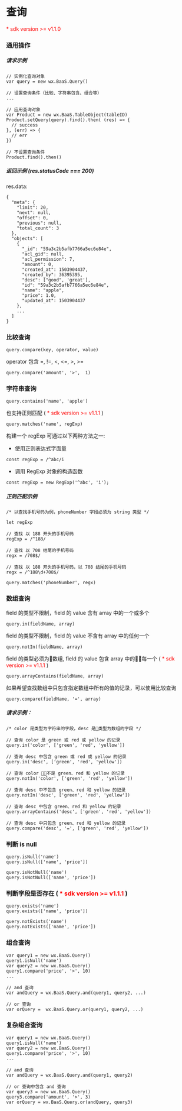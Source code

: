 # 查询

<p style='color:red'>* sdk version >= v1.1.0</p>

### 通用操作

##### 请求示例

```
// 实例化查询对象
var query = new wx.BaaS.Query()

// 设置查询条件（比较、字符串包含、组合等）
...

// 应用查询对象
var Product = new wx.BaaS.TableObject(tableID)
Product.setQuery(query).find().then( (res) => {
  // success
}, (err) => {
  // err
})

// 不设置查询条件
Product.find().then()
```

##### 返回示例 (res.statusCode === 200)

res.data:
```
{
  "meta": {
    "limit": 20,
    "next": null,
    "offset": 0,
    "previous": null,
    "total_count": 3
  },
  "objects": [
    {
      "_id": "59a3c2b5afb7766a5ec6e84e",
      "acl_gid": null,
      "acl_permission": 7,
      "amount": 0,
      "created_at": 1503904437,
      "created_by": 36395395,
      "desc": ["good", 'great'],
      "id": "59a3c2b5afb7766a5ec6e84e",
      "name": "apple",
      "price": 1.0,
      "updated_at": 1503904437
    },
    ...
  ]
}
```


### 比较查询

`query.compare(key, operator, value)`

operator 包含 =, !=, <, <=, >, >=

```
query.compare('amount', '>',  1)
```


### 字符串查询

```
query.contains('name', 'apple')
```

也支持正则匹配 ( <span style='color:red'>* sdk version >= v1.1.1</span> )

```
query.matches('name', regExp)
```

构建一个 regExp 可通过以下两种方法之一:

- 使用正则表达式字面量
```
const regExp = /^abc/i
```

- 调用 RegExp 对象的构造函数
```
const regExp = new RegExp('^abc', 'i');
```

##### 正则匹配示例
```
/* 以查找手机号码为例，phoneNumber 字段必须为 string 类型 */

let regExp

// 查找 以 188 开头的手机号码
regExp = /^188/

// 查找 以 708 结尾的手机号码
regx = /708$/

// 查找 以 188 开头的手机号码，以 708 结尾的手机号码
regx = /^188\d+708$/

query.matches('phoneNumber', regx)
```


### 数组查询

field 的类型不限制，field 的 value 含有 array 中的一个或多个
```
query.in(fieldName, array)
```

field 的类型不限制，field 的 value 不含有 array 中的任何一个
```
query.notIn(fieldName, array)
```

field 的类型必须为数组, field 的 value 包含 array 中的每一个  ( <span style='color:red'>* sdk version >= v1.1.1</span> )
```
query.arrayContains(fieldName, array)
```

如果希望查找数组中只包含指定数组中所有的值的记录，可以使用比较查询
```
query.compare(fieldName, '=', array)
```

##### 请求示例：
```
/* color 是类型为字符串的字段，desc 是类型为数组的字段 */

// 查询 color 是 green 或 red 或 yellow 的记录
query.in('color', ['green', 'red', 'yellow'])

// 查询 desc 中包含 green 或 red 或 yellow 的记录
query.in('desc', ['green', 'red', 'yellow'])

// 查询 color 不是 green、red 和 yellow 的记录
query.notIn('color', ['green', 'red', 'yellow'])

// 查询 desc 中不包含 green、red 和 yellow 的记录
query.notIn('desc', ['green', 'red', 'yellow'])

// 查询 desc 中包含 green、red 和 yellow 的记录
query.arrayContains('desc', ['green', 'red', 'yellow'])

// 查询 desc 中只包含 green、red 和 yellow 的记录
query.compare('desc', '=', ['green', 'red', 'yellow'])
```

### 判断 is null

```
query.isNull('name')
query.isNull(['name', 'price'])

query.isNotNull('name')
query.isNotNull(['name', 'price'])
```

### 判断字段是否存在 ( <span style='color:red'>* sdk version >= v1.1.1</span> )

```
query.exists('name')
query.exists(['name', 'price'])

query.notExists('name')
query.notExists(['name', 'price'])
```

### 组合查询

```
var query1 = new wx.BaaS.Query()
query1.isNull('name')
var query2 = new wx.BaaS.Query()
query1.compare('price', '>', 10)
...

// and 查询
var andQuery = wx.BaaS.Query.and(query1, query2, ...)

// or 查询
var orQuery =  wx.BaaS.Query.or(query1, query2, ...)
```


### 复杂组合查询

```
var query1 = new wx.BaaS.Query()
query1.isNull('name')
var query2 = new wx.BaaS.Query()
query1.compare('price', '>', 10)
...

// and 查询
var andQuery = wx.BaaS.Query.and(query1, query2)

// or 查询中包含 and 查询
var query3 = new wx.BaaS.Query()
query3.compare('amount', '>', 3)
var orQuery = wx.BaaS.Query.or(andQuery, query3)
```